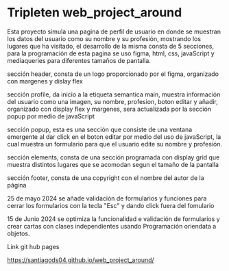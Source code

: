 # Tripleten web_project_around

Esta proyecto simula una pagina de perfil de usuario en donde se muestran los datos del usuario como su nombre y su profesión, mostrando los lugares que ha visitado, el desarrollo de la misma consta de 5 secciones, para la programación de esta pagina se uso figma, html, css, javaScript y mediaqueries para diferentes tamaños de pantalla.

sección header, consta de un logo proporcionado por el figma, organizado con margenes y dislay flex

sección profile, da inicio a la etiqueta semantica main, muestra información del usuario como una imagen, su nombre, profesion, boton editar y añadir, organizado con display flex y margenes, sera actualizada por la sección popup por medio de javaScript

sección popup, esta es una sección que consiste de una ventana emergente al dar click en el boton editar por medio del uso de javaScript, la cual muestra un formulario para que el usuario edite su nombre y profesión.

sección elements, consta de una sección programada con display grid que muestra distintos lugares que se acomodan segun el tamaño de la pantalla

sección footer, consta de una copyright con el nombre del autor de la página

25 de mayo 2024 se añade validación de formularios y funciones para cerrar los formularios con la tecla "Esc" y dando click fuera del fomulario

15 de Junio 2024 se optimiza la funcionalidad e validación de formularios y crear cartas con clases independientes usando Programación oriendata a objetos.

Link git hub pages

https://santiagods04.github.io/web_project_around/
